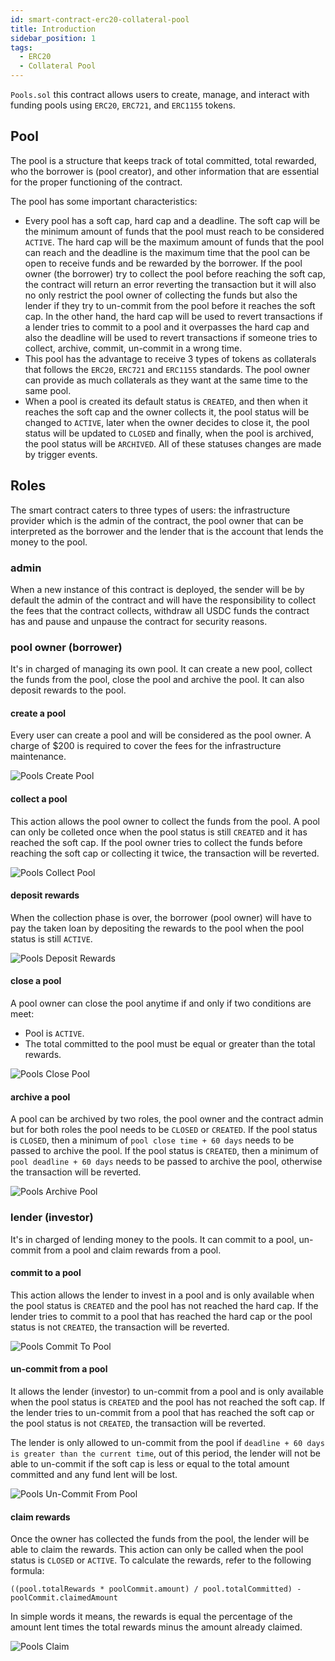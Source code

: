 ```yaml
---
id: smart-contract-erc20-collateral-pool
title: Introduction
sidebar_position: 1
tags:
  - ERC20
  - Collateral Pool
---
```


`Pools.sol` this contract allows users to create, manage, and interact with funding pools using `ERC20`, `ERC721`, and `ERC1155` tokens.

## Pool

The pool is a structure that keeps track of total committed, total rewarded, who the borrower is (pool creator), and other information that are essential for the proper functioning of the contract.

The pool has some important characteristics:

- Every pool has a soft cap, hard cap and a deadline. The soft cap will be the minimum amount of funds that the pool must reach to be considered `ACTIVE`. The hard cap will be the maximum amount of funds that the pool can reach and the deadline is the maximum time that the pool can be open to receive funds and be rewarded by the borrower. If the pool owner (the borrower) try to collect the pool before reaching the soft cap, the contract will return an error reverting the transaction but it will also no only restrict the pool owner of collecting the funds but also the lender if they try to un-commit from the pool before it reaches the soft cap. In the other hand, the hard cap will be used to revert transactions if a lender tries to commit to a pool and it overpasses the hard cap and also the deadline will be used to revert transactions if someone tries to collect, archive, commit, un-commit in a wrong time.
- This pool has the advantage to receive 3 types of tokens as collaterals that follows the `ERC20`, `ERC721` and `ERC1155` standards. The pool owner can provide as much collaterals as they want at the same time to the same pool.
- When a pool is created its default status is `CREATED`, and then when it reaches the soft cap and the owner collects it, the pool status will be changed to `ACTIVE`, later when the owner decides to close it, the pool status will be updated to `CLOSED` and finally, when the pool is archived, the pool status will be `ARCHIVED`. All of these statuses changes are made by trigger events.

## Roles

The smart contract caters to three types of users: the infrastructure provider which is the admin of the contract, the pool owner that can be interpreted as the borrower and the lender that is the account that lends the money to the pool.

### admin

When a new instance of this contract is deployed, the sender will be by default the admin of the contract and will have the responsibility to collect the fees that the contract collects, withdraw all USDC funds the contract has and pause and unpause the contract for security reasons.

### pool owner (borrower)

It's in charged of managing its own pool. It can create a new pool, collect the funds from the pool, close the pool and archive the pool. It can also deposit rewards to the pool.

#### create a pool

Every user can create a pool and will be considered as the pool owner. A charge of $200 is required to cover the fees for the infrastructure maintenance.

![Pools Create Pool](/img/flowchart/Pools_createpool.png)

#### collect a pool

This action allows the pool owner to collect the funds from the pool. A pool can only be colleted once when the pool status is still `CREATED` and it has reached the soft cap. If the pool owner tries to collect the funds before reaching the soft cap or collecting it twice, the transaction will be reverted.

![Pools Collect Pool](/img/flowchart/Pools_collectpool.png)

#### deposit rewards

When the collection phase is over, the borrower (pool owner) will have to pay the taken loan by depositing the rewards to the pool when the pool status is still `ACTIVE`.

![Pools Deposit Rewards](/img/flowchart/Pools_depositrewards.png)

#### close a pool

A pool owner can close the pool anytime if and only if two conditions are meet:

- Pool is `ACTIVE`.
- The total committed to the pool must be equal or greater than the total rewards.

![Pools Close Pool](/img/flowchart/Pools_closepool.png)

#### archive a pool

A pool can be archived by two roles, the pool owner and the contract admin but for both roles the pool needs to be `CLOSED` or `CREATED`. If the pool status is `CLOSED`, then a minimum of `pool close time + 60 days` needs to be passed to archive the pool. If the pool status is `CREATED`, then a minimum of `pool deadline + 60 days` needs to be passed to archive the pool, otherwise the transaction will be reverted.

![Pools Archive Pool](/img/flowchart/Pools_archivepool.png)

### lender (investor)

It's in charged of lending money to the pools. It can commit to a pool, un-commit from a pool and claim rewards from a pool.

#### commit to a pool

This action allows the lender to invest in a pool and is only available when the pool status is `CREATED` and the pool has not reached the hard cap. If the lender tries to commit to a pool that has reached the hard cap or the pool status is not `CREATED`, the transaction will be reverted.

![Pools Commit To Pool](/img/flowchart/Pools_committopool.png)

#### un-commit from a pool

It allows the lender (investor) to un-commit from a pool and is only available when the pool status is `CREATED` and the pool has not reached the soft cap. If the lender tries to un-commit from a pool that has reached the soft cap or the pool status is not `CREATED`, the transaction will be reverted.

The lender is only allowed to un-commit from the pool if `deadline + 60 days is greater than the current time`, out of this period, the lender will not be able to un-commit if the soft cap is less or equal to the total amount committed and any fund lent will be lost.

![Pools Un-Commit From Pool](/img/flowchart/Pools_uncommitfrompool.png)

#### claim rewards

Once the owner has collected the funds from the pool, the lender will be able to claim the rewards. This action can only be called when the pool status is `CLOSED` or `ACTIVE`. To calculate the rewards, refer to the following formula:

```solidity
((pool.totalRewards * poolCommit.amount) / pool.totalCommitted) - poolCommit.claimedAmount
```

In simple words it means, the rewards is equal the percentage of the amount lent times the total rewards minus the amount already claimed.

![Pools Claim](/img/flowchart/Pools_claim.png)
